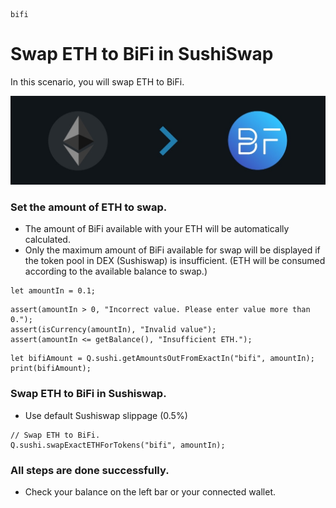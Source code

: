 ```meta-Currency
bifi
```

# Swap ETH to BiFi in SushiSwap

In this scenario, you will swap ETH to BiFi.

![title](/imgs/ETHtoBIFI.jpg)

### Set the amount of ETH to swap.

- The amount of BiFi available with your ETH will be automatically calculated.
- Only the maximum amount of BiFi available for swap will be displayed if the token pool in DEX (Sushiswap) is insufficient. (ETH will be consumed according to the available balance to swap.)

```input-Dynamic ETH
let amountIn = 0.1;
```

```input-Verify
assert(amountIn > 0, "Incorrect value. Please enter value more than 0.");
assert(isCurrency(amountIn), "Invalid value");
assert(amountIn <= getBalance(), "Insufficient ETH.");
```

```output-Dynamic BIFI
let bifiAmount = Q.sushi.getAmountsOutFromExactIn("bifi", amountIn);
print(bifiAmount);
```

### Swap ETH to BiFi in Sushiswap.

- Use default Sushiswap slippage (0.5%)

```taster
// Swap ETH to BiFi.
Q.sushi.swapExactETHForTokens("bifi", amountIn);
```

### All steps are done successfully.

- Check your balance on the left bar or your connected wallet.
